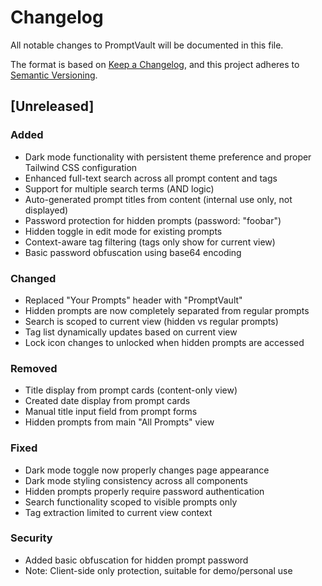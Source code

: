 # Changelog

All notable changes to PromptVault will be documented in this file.

The format is based on [Keep a Changelog](https://keepachangelog.com/en/1.0.0/),
and this project adheres to [Semantic Versioning](https://semver.org/spec/v2.0.0.html).

## [Unreleased]

### Added
- Dark mode functionality with persistent theme preference and proper Tailwind CSS configuration
- Enhanced full-text search across all prompt content and tags
- Support for multiple search terms (AND logic)
- Auto-generated prompt titles from content (internal use only, not displayed)
- Password protection for hidden prompts (password: "foobar")
- Hidden toggle in edit mode for existing prompts
- Context-aware tag filtering (tags only show for current view)
- Basic password obfuscation using base64 encoding

### Changed
- Replaced "Your Prompts" header with "PromptVault"
- Hidden prompts are now completely separated from regular prompts
- Search is scoped to current view (hidden vs regular prompts)
- Tag list dynamically updates based on current view
- Lock icon changes to unlocked when hidden prompts are accessed

### Removed
- Title display from prompt cards (content-only view)
- Created date display from prompt cards
- Manual title input field from prompt forms
- Hidden prompts from main "All Prompts" view

### Fixed
- Dark mode toggle now properly changes page appearance
- Dark mode styling consistency across all components
- Hidden prompts properly require password authentication
- Search functionality scoped to visible prompts only
- Tag extraction limited to current view context

### Security
- Added basic obfuscation for hidden prompt password
- Note: Client-side only protection, suitable for demo/personal use